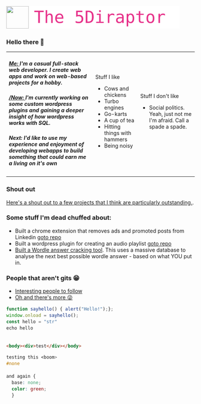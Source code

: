 <span>
	<img style="height:60px; width:60px; " src="https://5diraptor.com/wp-content/uploads/2021/05/Asset-3.png">
	<img style="height:60px; width:auto; " src="https://github.com/5Diraptor/5Diraptor/raw/main/readme.svg">
</span>



### Hello there 👋

<table style="border: 0;"><tbody>
  <tr style="border: 0;">
    <td style="border: 0; border-width: 0;">
      <h5><a href="https://5Diraptor.com" title="Visit my dev website">Me: </a>I'm a casual full-stack web developer.  I create web apps and work on web-based projects for a hobby.</h5>
      <h5><a href="https://nownownow.com" title="See the /Now project">/Now: </a>I'm currently working on some custom wordpress plugins and gaining a deeper insight of how wordpress works with SQL.</h5>
      <h5>Next: I'd like to use my experience and enjoyment of developing webapps to build something that could earn me a living on it's own</h5>
    </td>
    <td>
      Stuff I like
      <ul>
        <li>Cows and chickens</li>
        <li>Turbo engines</li>
        <li>Go-karts</li>
        <li>A cup of tea</li>
        <li>Hitting things with hammers</li>
        <li>Being noisy</li>
      </ul>
    </td>
    <td>
      Stuff I don't like
      <ul>
        <li>Social politics.  Yeah, just not me I'm afraid.  Call a spade a spade.</li>
      </ul>
    </td>
  </tr>
</tbody></table>

### Shout out
[Here's a shout out to a few projects that I think are particularly outstanding.](https://github.com/stars/5Diraptor/lists/shout-out).

### Some stuff I'm dead chuffed about:
* Built a chrome extension that removes ads and promoted posts from Linkedin [goto repo](https://github.com/5Diraptor/ "Visit the repository for this project")
* Built a wordpress plugin for creating an audio playlist [goto repo](https://github.com/5Diraptor/ "Visit the repository for this project")
* [Built a Wordle answer cracking tool](https://5diraptor.com/toolkit/cracking-wordle/).  This uses a massive database to analyse the next best possible wordle answer - based on what YOU put in.

### People that aren't gits 😁
* [Interesting people to follow](https://github.com/5Diraptor?tab=following)
* [Oh and there's more 😜](https://github.com/5Diraptor?tab=followers)



<!--
[![Typing SVG](https://github.com/5Diraptor/5Diraptor/raw/main/readme.svg)](https://git.io/typing-svg)


### Bookmarks I think you should add to your Raindrop bookmark manager
Github 
Stack exchange
MDN
// link to public bookmarks  https://raindrop.io/5Diraptor/recommended-websites-26023025




### Web dev apps to use:
vivaldi
Winscp
notepad++
online code sandbox
	html, js, css = codepen and jsfiddle
	php = https://phpsandbox.io & https://onlinephp.io
-->

```javascript
function sayhello() { alert("Hello!");};
window.onload = sayhello();
const hello = "str"
echo hello



```

```html
<body><div>test</div></body>
```

```css
testing this <boom>
#none

and again {
  base: none;
  color: green;
  }
```




<!--
**5Diraptor/5Diraptor** is a ✨ _special_ ✨ repository because its `README.md` (this file) appears on your GitHub profile.

Here are some ideas to get you started:

https://github-profile-trophy.vercel.app/?username=5Diraptor

- 🔭 I’m currently working on ...
- 🌱 I’m currently learning ...
- 👯 I’m looking to collaborate on ...
- 🤔 I’m looking for help with ...
- 💬 Ask me about ...
- 📫 How to reach me: ...
- 😄 Pronouns: ...
- ⚡ Fun fact: ...
-->
